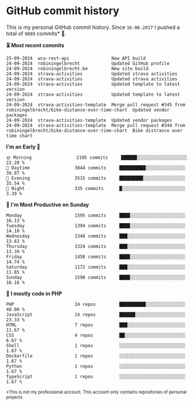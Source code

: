 # GitHub commit history
This is my personal GitHub commit history. Since <!--START_SECTION:first-commit-date-->`16-06-2017`<!--END_SECTION:first-commit-date--> I pushed a total of <!--START_SECTION:total-commit-count-->`9889`<!--END_SECTION:total-commit-count--> commits* 🎉.

<!--START_SECTION:most-recent-commits-->
**⏳ Most recent commits**
                                        
```text
25-09-2024  wca-rest-api                New API build
24-09-2024  robiningelbrecht            Updated GitHub profile
24-09-2024  robiningelbrecht.be         New site build
24-09-2024  strava-activities           Updated strava activities
24-09-2024  strava-activities           Updated strava activities
24-09-2024  strava-activities           Updated template to latest version
24-09-2024  strava-activities           Updated template to latest version
24-09-2024  strava-activities-template  Merge pull request #345 from robiningelbrecht/bike-distance-over-time-chart  Updated vendor packages
24-09-2024  strava-activities-template  Updated vendor packages
24-09-2024  strava-activities-template  Merge pull request #344 from robiningelbrecht/bike-distance-over-time-chart  Bike distrance over time chart
```
<!--END_SECTION:most-recent-commits-->  

<!--START_SECTION:commits-per-day-time-->
**I&#039;m an Early 🐤**

```text
🌞 Morning                 2195 commits     ██████░░░░░░░░░░░░░░░░░░░   22.20 %
🌆 Daytime                 3844 commits     ██████████░░░░░░░░░░░░░░░   38.87 %
🌃 Evening                 3515 commits     █████████░░░░░░░░░░░░░░░░   35.54 %
🌙 Night                   335 commits      █░░░░░░░░░░░░░░░░░░░░░░░░   3.39 %
```
<!--END_SECTION:commits-per-day-time-->  

<!--START_SECTION:commits-per-weekday-->
**📅 I&#039;m Most Productive on Sunday**

```text
Monday                    1595 commits     ████░░░░░░░░░░░░░░░░░░░░░   16.13 %
Tuesday                   1394 commits     ████░░░░░░░░░░░░░░░░░░░░░   14.10 %
Wednesday                 1348 commits     ███░░░░░░░░░░░░░░░░░░░░░░   13.63 %
Thursday                  1324 commits     ███░░░░░░░░░░░░░░░░░░░░░░   13.39 %
Friday                    1458 commits     ████░░░░░░░░░░░░░░░░░░░░░   14.74 %
Saturday                  1172 commits     ███░░░░░░░░░░░░░░░░░░░░░░   11.85 %
Sunday                    1598 commits     ████░░░░░░░░░░░░░░░░░░░░░   16.16 %
```
<!--END_SECTION:commits-per-weekday-->  

<!--START_SECTION:repos-per-language-->
**💬 I mostly code in PHP**

```text
PHP                       24 repos         ██████████░░░░░░░░░░░░░░░   40.00 %
JavaScript                14 repos         ██████░░░░░░░░░░░░░░░░░░░   23.33 %
HTML                      7 repos          ███░░░░░░░░░░░░░░░░░░░░░░   11.67 %
CSS                       4 repos          ██░░░░░░░░░░░░░░░░░░░░░░░   6.67 %
Shell                     1 repos          ░░░░░░░░░░░░░░░░░░░░░░░░░   1.67 %
Dockerfile                1 repos          ░░░░░░░░░░░░░░░░░░░░░░░░░   1.67 %
Python                    1 repos          ░░░░░░░░░░░░░░░░░░░░░░░░░   1.67 %
TypeScript                1 repos          ░░░░░░░░░░░░░░░░░░░░░░░░░   1.67 %
```
<!--END_SECTION:repos-per-language-->  

<sub>*This is not my professional account. This account only contains repositories of personal projects</sub>
